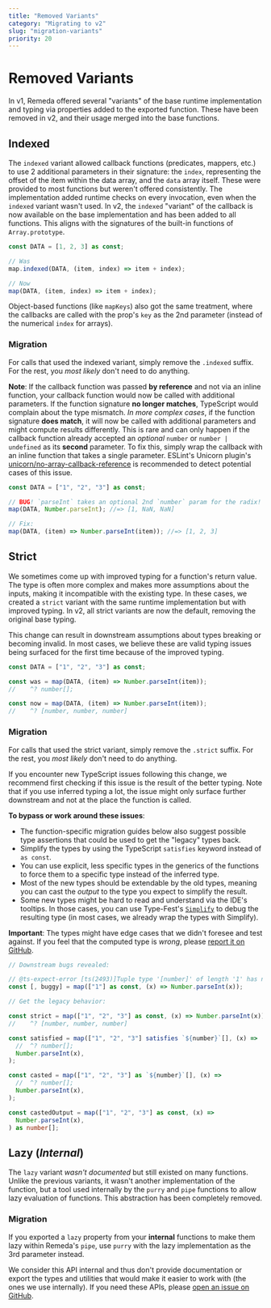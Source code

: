 ```yaml
---
title: "Removed Variants"
category: "Migrating to v2"
slug: "migration-variants"
priority: 20
---
```


# Removed Variants

In v1, Remeda offered several "variants" of the base runtime implementation and
typing via properties added to the exported function. These have been removed in
v2, and their usage merged into the base functions.

## Indexed

The `indexed` variant allowed callback functions (predicates, mappers, etc.) to
use 2 additional parameters in their signature: the `index`, representing the
offset of the item within the data array, and the `data` array itself. These
were provided to most functions but weren't offered consistently. The
implementation added runtime checks on every invocation, even when the `indexed`
variant wasn't used. In v2, the `indexed` "variant" of the callback is now
available on the base implementation and has been added to all functions. This
aligns with the signatures of the built-in functions of `Array.prototype`.

```ts
const DATA = [1, 2, 3] as const;

// Was
map.indexed(DATA, (item, index) => item + index);

// Now
map(DATA, (item, index) => item + index);
```

Object-based functions (like `mapKeys`) also got the same treatment, where the
callbacks are called with the prop's `key` as the 2nd parameter (instead of the
numerical `index` for arrays).

### Migration

For calls that used the indexed variant, simply remove the `.indexed` suffix.
For the rest, you _most likely_ don't need to do anything.

**Note**: If the callback function was passed **by reference** and not via an
inline function, your callback function would now be called with additional
parameters. If the function signature **no longer matches**, TypeScript would
complain about the type mismatch. _In more complex cases_, if the function
signature **does match**, it will now be called with additional parameters and
might compute results differently. This is rare and can only happen if the
callback function already accepted an _optional_ `number` or
`number | undefined` as its **second** parameter. To fix this, simply wrap the
callback with an inline function that takes a single parameter. ESLint's Unicorn
plugin's [unicorn/no-array-callback-reference](https://github.com/sindresorhus/eslint-plugin-unicorn/blob/main/docs/rules/no-array-callback-reference.md)
is recommended to detect potential cases of this issue.

```ts
const DATA = ["1", "2", "3"] as const;

// BUG! `parseInt` takes an optional 2nd `number` param for the radix!
map(DATA, Number.parseInt); //=> [1, NaN, NaN]

// Fix:
map(DATA, (item) => Number.parseInt(item)); //=> [1, 2, 3]
```

## Strict

We sometimes come up with improved typing for a function's return value. The
type is often more complex and makes more assumptions about the inputs, making
it incompatible with the existing type. In these cases, we created a `strict`
variant with the same runtime implementation but with improved typing. In v2,
all strict variants are now the default, removing the original base typing.

This change can result in downstream assumptions about types breaking or
becoming invalid. In most cases, we believe these are valid typing issues being
surfaced for the first time because of the improved typing.

```ts
const DATA = ["1", "2", "3"] as const;

const was = map(DATA, (item) => Number.parseInt(item));
//    ^? number[];

const now = map(DATA, (item) => Number.parseInt(item));
//    ^? [number, number, number]
```

### Migration

For calls that used the strict variant, simply remove the `.strict` suffix. For
the rest, you _most likely_ don't need to do anything.

If you encounter new TypeScript issues following this change, we recommend first
checking if this issue is the result of the better typing. Note that if you use
inferred typing a lot, the issue might only surface further downstream and not
at the place the function is called.

**To bypass or work around these issues**:

- The function-specific migration guides below also suggest possible type
  assertions that could be used to get the "legacy" types back.
- Simplify the types by using the TypeScript `satisfies` keyword instead of
  `as const`.
- You can use explicit, less specific types in the generics of the functions to
  force them to a specific type instead of the inferred type.
- Most of the new types should be extendable by the old types, meaning you can
  cast the _output_ to the type you expect to simplify the result.
- Some new types might be hard to read and understand via the IDE's tooltips. In
  those cases, you can use Type-Fest's [`Simplify`](https://github.com/sindresorhus/type-fest/blob/main/source/simplify.d.ts)
  to debug the resulting type (in most cases, we already wrap the types with Simplify).

**Important**: The types might have edge cases that we didn't foresee and test
against. If you feel that the computed type is _wrong_, please [report it on GitHub](https://github.com/remeda/remeda/issues).

```ts
// Downstream bugs revealed:

// @ts-expect-error [ts(2493)]Tuple type '[number]' of length '1' has no element at index '1'.
const [, buggy] = map(["1"] as const, (x) => Number.parseInt(x));

// Get the legacy behavior:

const strict = map(["1", "2", "3"] as const, (x) => Number.parseInt(x));
//    ^? [number, number, number]

const satisfied = map(["1", "2", "3"] satisfies `${number}`[], (x) =>
  //  ^? number[];
  Number.parseInt(x),
);

const casted = map(["1", "2", "3"] as `${number}`[], (x) =>
  //  ^? number[];
  Number.parseInt(x),
);

const castedOutput = map(["1", "2", "3"] as const, (x) =>
  Number.parseInt(x),
) as number[];
```

## Lazy (_Internal_)

The `lazy` variant _wasn't documented_ but still existed on many functions.
Unlike the previous variants, it wasn't another implementation of the function,
but a tool used internally by the `purry` and `pipe` functions to allow lazy
evaluation of functions. This abstraction has been completely removed.

### Migration

If you exported a `lazy` property from your **internal** functions to make them
lazy within Remeda's `pipe`, use `purry` with the lazy implementation as the 3rd
parameter instead.

We consider this API internal and thus don't provide documentation or export the
types and utilities that would make it easier to work with (the ones we use
internally). If you need these APIs, please [open an issue on GitHub](https://github.com/remeda/remeda/issues).
